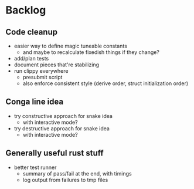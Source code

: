 # Backlog

## Code cleanup

- easier way to define magic tuneable constants
	- and maybe to recalculate fixedish things if they change?
- add/plan tests
- document pieces that're stabilizing
- run clippy everywhere
	- presubmit script
	- also enforce consistent style (derive order, struct initialization order)

## Conga line idea

- try constructive approach for snake idea
	- with interactive mode?
- try destructive approach for snake idea
	- with interactive mode?

## Generally useful rust stuff

- better test runner
	- summary of pass/fail at the end, with timings
	- log output from failures to tmp files
